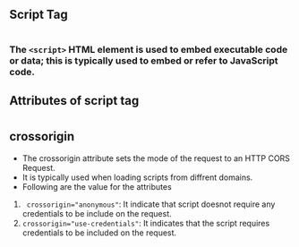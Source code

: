 ## Script Tag
#
### The `<script>` HTML element is used to embed executable code or data; this is typically used to embed or refer to JavaScript code.

## Attributes of script tag
#
## crossorigin
   - The crossorigin attribute sets the mode of the request to an HTTP CORS Request.
   - It is typically used when loading scripts from diffrent domains.
   - Following are the value for the attributes
1. ``` crossorigin="anonymous"```: It indicate that script doesnot require any credentials to be include on the request.
2. ``` crossorigin="use-credentials" ```: It indicates that the script requires credentials to be included on the request.

